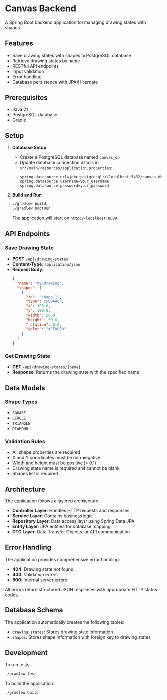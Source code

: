 # Canvas Backend

A Spring Boot backend application for managing drawing states with shapes.

## Features

- Save drawing states with shapes to PostgreSQL database
- Retrieve drawing states by name
- RESTful API endpoints
- Input validation
- Error handling
- Database persistence with JPA/Hibernate

## Prerequisites

- Java 21
- PostgreSQL database
- Gradle

## Setup

1. **Database Setup**
   - Create a PostgreSQL database named `canvas_db`
   - Update database connection details in `src/main/resources/application.properties`:
     ```properties
     spring.datasource.url=jdbc:postgresql://localhost:5432/canvas_db
     spring.datasource.username=your_username
     spring.datasource.password=your_password
     ```

2. **Build and Run**
   ```bash
   ./gradlew build
   ./gradlew bootRun
   ```

   The application will start on `http://localhost:8080`

## API Endpoints

### Save Drawing State
- **POST** `/api/drawing-states`
- **Content-Type**: `application/json`
- **Request Body**:
  ```json
  {
    "name": "my-drawing",
    "shapes": [
      {
        "id": "shape-1",
        "type": "SQUARE",
        "x": 100.0,
        "y": 100.0,
        "width": 50.0,
        "height": 50.0,
        "rotation": 0.0,
        "color": "#FF0000"
      }
    ]
  }
  ```

### Get Drawing State
- **GET** `/api/drawing-states/{name}`
- **Response**: Returns the drawing state with the specified name

## Data Models

### Shape Types
- `SQUARE`
- `CIRCLE`
- `TRIANGLE`
- `DIAMOND`

### Validation Rules
- All shape properties are required
- X and Y coordinates must be non-negative
- Width and height must be positive (> 0.1)
- Drawing state name is required and cannot be blank
- Shapes list is required

## Architecture

The application follows a layered architecture:

- **Controller Layer**: Handles HTTP requests and responses
- **Service Layer**: Contains business logic
- **Repository Layer**: Data access layer using Spring Data JPA
- **Entity Layer**: JPA entities for database mapping
- **DTO Layer**: Data Transfer Objects for API communication

## Error Handling

The application provides comprehensive error handling:

- **404**: Drawing state not found
- **400**: Validation errors
- **500**: Internal server errors

All errors return structured JSON responses with appropriate HTTP status codes.

## Database Schema

The application automatically creates the following tables:
- `drawing_states`: Stores drawing state information
- `shapes`: Stores shape information with foreign key to drawing states

## Development

To run tests:
```bash
./gradlew test
```

To build the application:
```bash
./gradlew build
``` 